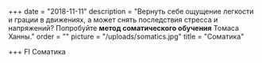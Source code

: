 +++
date = "2018-11-11"
description = "Вернуть себе ощущение легкости и грации в движениях, а может снять последствия стресса и напряжений? Попробуйте **метод соматического обучения** Томаса Ханны."
order = ""
picture = "/uploads/somatics.jpg"
title = "Cоматика"

+++
FI
Cоматика